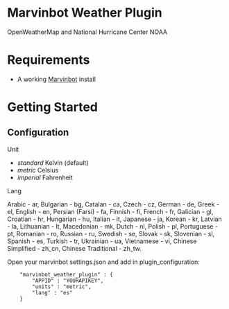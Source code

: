 # Marvinbot Weather Plugin

OpenWeatherMap and National Hurricane Center NOAA

# Requirements

-   A working [Marvinbot](https://github.com/BotDevGroup/marvin) install

# Getting Started

## Configuration

Unit
 - *standard* Kelvin (default)
 - *metric* Celsius
 - *imperial* Fahrenheit

Lang

Arabic - ar, Bulgarian - bg, Catalan - ca, Czech - cz, German - de, Greek - el, English - en, Persian (Farsi) - fa, Finnish - fi, French - fr, Galician - gl, Croatian - hr, Hungarian - hu, Italian - it, Japanese - ja, Korean - kr, Latvian - la, Lithuanian - lt, Macedonian - mk, Dutch - nl, Polish - pl, Portuguese - pt, Romanian - ro, Russian - ru, Swedish - se, Slovak - sk, Slovenian - sl, Spanish - es, Turkish - tr, Ukrainian - ua, Vietnamese - vi, Chinese Simplified - zh_cn, Chinese Traditional - zh_tw.

Open your marvinbot settings.json and add in plugin_configuration:

```
    "marvinbot_weather_plugin" : {
        "APPID" : "YOURAPIKEY",
        "units" : "metric",
        "lang" : "es"
    } 
```